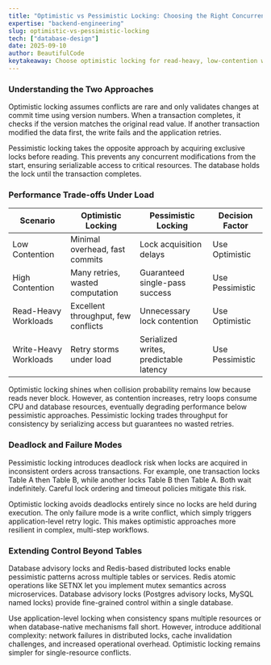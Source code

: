 ```yaml
---
title: "Optimistic vs Pessimistic Locking: Choosing the Right Concurrency Strategy"
expertise: "backend-engineering"
slug: optimistic-vs-pessimistic-locking
tech: ["database-design"]
date: 2025-09-10
author: BeautifulCode
keytakeaway: Choose optimistic locking for read-heavy, low-contention workloads where fast reads matter and choose pessimistic locking for write-heavy, high-contention scenarios where retry overhead would degrade performance.
---
```


### Understanding the Two Approaches

Optimistic locking assumes conflicts are rare and only validates changes at commit time using version numbers. When a transaction completes, it checks if the version matches the original read value. If another transaction modified the data first, the write fails and the application retries.

Pessimistic locking takes the opposite approach by acquiring exclusive locks before reading. This prevents any concurrent modifications from the start, ensuring serializable access to critical resources. The database holds the lock until the transaction completes.

### Performance Trade-offs Under Load

| Scenario | Optimistic Locking | Pessimistic Locking | Decision Factor |
|----------|-------------------|-------------------|-----------------|
| Low Contention | Minimal overhead, fast commits | Lock acquisition delays | Use Optimistic |
| High Contention | Many retries, wasted computation | Guaranteed single-pass success | Use Pessimistic |
| Read-Heavy Workloads | Excellent throughput, few conflicts | Unnecessary lock contention | Use Optimistic |
| Write-Heavy Workloads | Retry storms under load | Serialized writes, predictable latency | Use Pessimistic |

Optimistic locking shines when collision probability remains low because reads never block. However, as contention increases, retry loops consume CPU and database resources, eventually degrading performance below pessimistic approaches. Pessimistic locking trades throughput for consistency by serializing access but guarantees no wasted retries.

### Deadlock and Failure Modes

Pessimistic locking introduces deadlock risk when locks are acquired in inconsistent orders across transactions. For example, one transaction locks Table A then Table B, while another locks Table B then Table A. Both wait indefinitely. Careful lock ordering and timeout policies mitigate this risk.

Optimistic locking avoids deadlocks entirely since no locks are held during execution. The only failure mode is a write conflict, which simply triggers application-level retry logic. This makes optimistic approaches more resilient in complex, multi-step workflows.

### Extending Control Beyond Tables

Database advisory locks and Redis-based distributed locks enable pessimistic patterns across multiple tables or services. Redis atomic operations like SETNX let you implement mutex semantics across microservices. Database advisory locks (Postgres advisory locks, MySQL named locks) provide fine-grained control within a single database.

Use application-level locking when consistency spans multiple resources or when database-native mechanisms fall short. However, introduce additional complexity: network failures in distributed locks, cache invalidation challenges, and increased operational overhead. Optimistic locking remains simpler for single-resource conflicts.